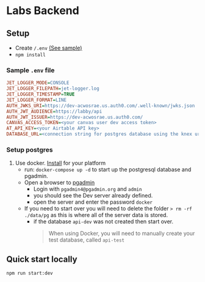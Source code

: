# Labs Backend

## Setup

- Create `/.env` [(See sample)](#sample_env)
- `npm install`

### Sample `.env` file <a name="sample_env"></a>

```ini
JET_LOGGER_MODE=CONSOLE
JET_LOGGER_FILEPATH=jet-logger.log
JET_LOGGER_TIMESTAMP=TRUE
JET_LOGGER_FORMAT=LINE
AUTH_JWKS_URI=https://dev-acwosrae.us.auth0.com/.well-known/jwks.json
AUTH_JWT_AUDIENCE=https://labby/api
AUTH_JWT_ISSUER=https://dev-acwosrae.us.auth0.com/
CANVAS_ACCESS_TOKEN=<your canvas user dev access token>
AT_API_KEY=<your Airtable API key>
DATABASE_URL=<connection string for postgres database using the knex url format>
```

### Setup postgres

1. Use docker. [Install](https://docs.docker.com/get-docker/) for your platform
   - run: `docker-compose up -d` to start up the postgresql database and pgadmin.
   - Open a browser to [pgadmin](http://localhost:5050/)
     - Login with `pgadmin4@pgadmin.org` and `admin`
     - you should see the Dev server already defined.
     - open the server and enter the password `docker`
   - If you need to start over you will need to delete the folder `> rm -rf ./data/pg` as this is where all of the server data is stored.
     - if the database `api-dev` was not created then start over.
       > When using Docker, you will need to manually create your test database, called `api-test`

## Quick start locally

`npm run start:dev`
